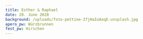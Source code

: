 ```yaml
---
title: Esther & Raphael
date: 20. June 2020
background: /uploads/foto-pettine-IfjHaIoAoqE-unsplash.jpg
apero_pw: Würzbrunnen
fest_pw: Hirschen
---
```


